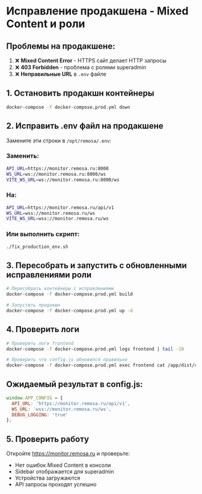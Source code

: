 # Исправление продакшена - Mixed Content и роли

## Проблемы на продакшене:
1. ❌ **Mixed Content Error** - HTTPS сайт делает HTTP запросы
2. ❌ **403 Forbidden** - проблема с ролями superadmin  
3. ❌ **Неправильные URL** в `.env` файле

## 1. Остановить продакшн контейнеры
```bash
docker-compose -f docker-compose.prod.yml down
```

## 2. Исправить .env файл на продакшене
Замените эти строки в `/opt/remosa/.env`:

### Заменить:
```bash
API_URL=https://monitor.remosa.ru:8000
WS_URL=ws://monitor.remosa.ru:8000/ws  
VITE_WS_URL=ws://monitor.remosa.ru:8000/ws
```

### На:
```bash
API_URL=https://monitor.remosa.ru/api/v1
WS_URL=wss://monitor.remosa.ru/ws
VITE_WS_URL=wss://monitor.remosa.ru/ws
```

### Или выполнить скрипт:
```bash
./fix_production_env.sh
```

## 3. Пересобрать и запустить с обновленными исправлениями роли
```bash
# Пересобрать контейнеры с исправлениями
docker-compose -f docker-compose.prod.yml build

# Запустить продакшн
docker-compose -f docker-compose.prod.yml up -d
```

## 4. Проверить логи
```bash
# Проверить логи frontend
docker-compose -f docker-compose.prod.yml logs frontend | tail -10

# Проверить что config.js обновился правильно
docker-compose -f docker-compose.prod.yml exec frontend cat /app/dist/config.js
```

## Ожидаемый результат в config.js:
```javascript
window.APP_CONFIG = {
  API_URL: 'https://monitor.remosa.ru/api/v1',
  WS_URL: 'wss://monitor.remosa.ru/ws',
  DEBUG_LOGGING: 'true'
};
```

## 5. Проверить работу
Откройте https://monitor.remosa.ru и проверьте:
- Нет ошибок Mixed Content в консоли
- Sidebar отображается для superadmin
- Устройства загружаются
- API запросы проходят успешно 